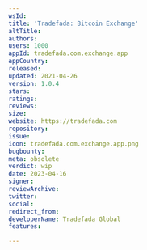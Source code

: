 ```yaml
---
wsId: 
title: 'Tradefada: Bitcoin Exchange'
altTitle: 
authors: 
users: 1000
appId: tradefada.com.exchange.app
appCountry: 
released: 
updated: 2021-04-26
version: 1.0.4
stars: 
ratings: 
reviews: 
size: 
website: https://tradefada.com
repository: 
issue: 
icon: tradefada.com.exchange.app.png
bugbounty: 
meta: obsolete
verdict: wip
date: 2023-04-16
signer: 
reviewArchive: 
twitter: 
social: 
redirect_from: 
developerName: Tradefada Global
features: 

---
```


